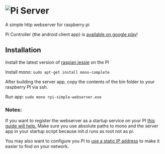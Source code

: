 # ![Pi Server](https://lh3.googleusercontent.com/j6swc1MJU11Tm7CadhqdLzHagWu9zyvNuTm-oaANR71dmd2YmU3wKPIGOFNKkC2wT4L8=w150-rw)

A simple http webserver for raspberry pi

Pi Controller (the android client app) is [available on google play](https://play.google.com/store/apps/details?id=com.dscode.picontroller)!

## Installation

Install the latest version of [raspian jessie](https://www.raspberrypi.org/downloads/raspbian/) on the PI

Install mono: `sudo apt-get install mono-complete`

After building the server app, copy the contents of the bin folder to your raspberry PI via ssh. 

Run app: `sudo mono rpi-simple-webserver.exe`

### Notes:

If you want to register the webserver as a startup service on your PI [this guide will help.](http://www.stuffaboutcode.com/2012/06/raspberry-pi-run-program-at-start-up.html) Make sure you use absolute paths to mono and the server app in your startup script because init.d runs as root not as pi.

You may also want to configure you PI to [use a static IP address](http://raspberrypi.stackexchange.com/questions/37920/how-do-i-set-up-networking-wifi-static-ip-address) to make it easier to find on your network.
